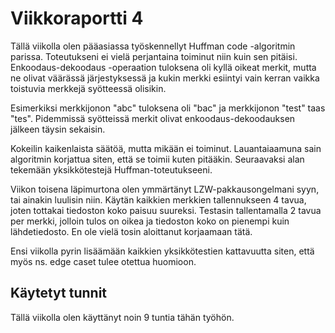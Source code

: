 # Viikkoraportti 4

Tällä viikolla olen pääasiassa työskennellyt Huffman code -algoritmin parissa. Toteutukseni ei vielä perjantaina toiminut niin kuin sen pitäisi. Enkoodaus-dekoodaus -operaation tuloksena oli kyllä oikeat merkit, mutta ne olivat väärässä järjestyksessä ja kukin merkki esiintyi vain kerran vaikka toistuvia merkkejä syötteessä olisikin. 

Esimerkiksi merkkijonon "abc" tuloksena oli "bac" ja merkkijonon "test" taas "tes". Pidemmissä syötteissä merkit olivat enkoodaus-dekoodauksen jälkeen täysin sekaisin.

Kokeilin kaikenlaista säätöä, mutta mikään ei toiminut. Lauantaiaamuna sain algoritmin korjattua siten, että se toimii kuten pitääkin. Seuraavaksi alan tekemään yksikkötestejä Huffman-toteutukseeni.

Viikon toisena läpimurtona olen ymmärtänyt LZW-pakkausongelmani syyn, tai ainakin luulisin niin. Käytän kaikkien merkkien tallennukseen 4 tavua, joten tottakai tiedoston koko paisuu suureksi. Testasin tallentamalla 2 tavua per merkki, jolloin tulos on oikea ja tiedoston koko on pienempi kuin lähdetiedosto. En ole vielä tosin aloittanut korjaamaan tätä.

Ensi viikolla pyrin lisäämään kaikkien yksikkötestien kattavuutta siten, että myös ns. edge caset tulee otettua huomioon. 

## Käytetyt tunnit

Tällä viikolla olen käyttänyt noin 9 tuntia tähän työhön.